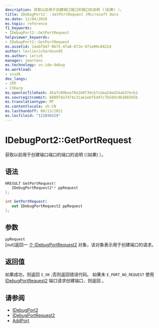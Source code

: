 ```yaml
---
description: 获取以前用于创建端口端口的端口的说明 (（如果) ）。
title: IDebugPort2：：GetPortRequest |Microsoft Docs
ms.date: 11/04/2016
ms.topic: reference
f1_keywords:
- IDebugPort2::GetPortRequest
helpviewer_keywords:
- IDebugPort2::GetPortRequest
ms.assetid: 14abf847-0675-4fa8-872e-971e00c84224
author: leslierichardson95
ms.author: lerich
manager: jmartens
ms.technology: vs-ide-debug
ms.workload:
- vssdk
dev_langs:
- CPP
- CSharp
ms.openlocfilehash: 45afc09bea70a1b0f39cb7cdaa24ed24ab37ecb1
ms.sourcegitcommit: 68897da7d74c31ae1ebf5d47c7b5ddc9b108265b
ms.translationtype: MT
ms.contentlocale: zh-CN
ms.lasthandoff: 08/13/2021
ms.locfileid: "122030329"
---
```

# <a name="idebugport2getportrequest"></a>IDebugPort2::GetPortRequest
获取以前用于创建端口端口的端口的说明 (（如果) ）。

## <a name="syntax"></a>语法

```cpp
HRESULT GetPortRequest( 
   IDebugPortRequest2** ppRequest
);
```

```csharp
int GetPortRequest( 
   out IDebugPortRequest2 ppRequest
);
```

## <a name="parameters"></a>参数
`ppRequest`\
[out]返回一 [个 IDebugPortRequest2](../../../extensibility/debugger/reference/idebugportrequest2.md) 对象，该对象表示用于创建端口的请求。

## <a name="return-value"></a>返回值
 如果成功，则返回 `S_OK` ;否则返回错误代码。  如果未 `E_PORT_NO_REQUEST` 使用 [IDebugPortRequest2](../../../extensibility/debugger/reference/idebugportrequest2.md) 端口请求创建端口，则返回 。

## <a name="see-also"></a>请参阅
- [IDebugPort2](../../../extensibility/debugger/reference/idebugport2.md)
- [IDebugPortRequest2](../../../extensibility/debugger/reference/idebugportrequest2.md)
- [AddPort](../../../extensibility/debugger/reference/idebugportsupplier2-addport.md)
